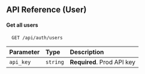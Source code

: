 
## API Reference (User)

#### Get all users

```http
  GET /api/auth/users
```

| Parameter | Type     | Description                |
| :-------- | :------- | :------------------------- |
| `api_key` | `string` | **Required**. Prod API key |